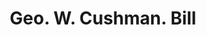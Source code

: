 ---
doi: 10.7916/D8X93P8H
date_other: '1900'
date_other_textual: 1900-1909
form: printed ephemera
genre:
- Invoices
name:
- Geo. W. Cushman
object_in_context_url: https://biggert.cul.columbia.edu/items/view/ave_biggert_00385
subject_hierarchical_geographic:
- Boston, Massachusetts, United States
subject_name:
- Geo. W. Cushman
title: Geo. W. Cushman. Bill
sort_title: Geo. W. Cushman. Bill
call_number: ave_biggert_00385
coordinates:
- 42.35805555555556,-71.06361111111111
pid: ave_biggert_00385
identifiers: ave_biggert_00385
permalink: /biggert/ave_biggert_00385/
layout: iiif-image-page
---